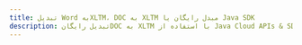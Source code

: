 ---title: تبدیل Word بهXLTM، DOC به XLTM مبدل رایگان یا Java SDKdescription: تبدیل رایگانDOC به XLTM با استفاده از Java Cloud APIs & SDK. همچنین اسناد Microsoft Word و OpenOffice را در Cloud ایجاد، ویرایش و رندر کنید.---